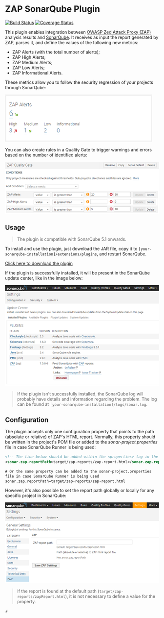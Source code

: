 # ZAP SonarQube Plugin
[![Build Status](https://travis-ci.org/pdsoftplan/sonar-zap.svg?branch=master)](https://travis-ci.org/pdsoftplan/sonar-zap)
[![Coverage Status](https://coveralls.io/repos/pdsoftplan/sonar-zap/badge.svg?branch=master&service=github)](https://coveralls.io/github/pdsoftplan/sonar-zap?branch=master)

This plugin enables integration between [OWASP Zed Attack Proxy (ZAP)](https://www.owasp.org/index.php/OWASP_Zed_Attack_Proxy_Project) analysis results and [SonarQube](http://www.sonarqube.org/). It receives as input the report generated by ZAP, parses it, and define the values of the following new metrics:

- ZAP Alerts (with the total number of alerts);
- ZAP High Alerts;
- ZAP Medium Alerts;
- ZAP Low Alerts;
- ZAP Informational Alerts.

These metrics allow you to follow the security regression of your projects through SonarQube:

![ZAP widget](readme-images/zap-widget.png)

You can also create rules in a Quality Gate to trigger warnings and errors based on the number of identified alerts:

![ZAP Quality Gate](readme-images/zap-quality-gate.png)

## Usage

> The plugin is compatible with SonarQube 5.1 onwards.

To install and use the plugin, just download the JAR file, copy it to `[your-sonarqube-installation]/extensions/plugins`, and restart SonarQube.

[Click here to download the plugin](https://github.com/pdsoftplan/sonar-zap/releases/download/1.0.0-0/sonar-zap-plugin-1.0.0-0.jar)

If the plugin is successfully installed, it will be present in the SonarQube update center, like in the image below:

![ZAP SonarQube Plugin](readme-images/zap-sonar-plugin.png)

> If the plugin isn't successfully installed, the SonarQube log will probably have details and information regarding the problem. The log can be found at `[your-sonarqube-installation]/logs/sonar.log`.

## Configuration

The plugin accepts only one configuration property that points to the path (absolute or relative) of ZAP's HTML report. Normally, this property should be written in the project's POM file or added to the *sonar-project.properties* file in case SonarQube Runner is being used:

```xml
<!-- The line below should be added within the <properties> tag in the project's POM file -->
<sonar.zap.reportPath>target/zap-reports/zap-report.html</sonar.zap.reportPath>
```

```properties
# Or the same property can be added to the sonar-project.properties file in case SonarQube Runner is being used
sonar.zap.reportPath=target/zap-reports/zap-report.html
```

However, it's also possible to set the report path globally or locally for any specific project in SonarQube:

![ZAP report path](readme-images/zap-report-path.png)

> If the report is found at the default path (`target/zap-reports/zapReport.html`), it is not necessary to define a value for the property.

:zap:

